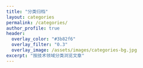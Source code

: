 ```yaml
---
title: "分类归档"
layout: categories
permalink: /categories/
author_profile: true
header:
  overlay_color: "#3b82f6"
  overlay_filter: "0.3"
  overlay_image: /assets/images/categories-bg.jpg
excerpt: "按技术领域分类浏览文章"
---
```


<style>
/* Categories Page Styles */
.archive__item {
  background: white;
  border-radius: 16px;
  padding: 2rem;
  margin-bottom: 2rem;
  box-shadow: 0 4px 20px rgba(0, 0, 0, 0.1);
  transition: all 0.3s ease;
  border: 1px solid rgba(0, 0, 0, 0.05);
}

.archive__item:hover {
  transform: translateY(-5px);
  box-shadow: 0 8px 30px rgba(0, 0, 0, 0.15);
}

.archive__item-title {
  margin-bottom: 1rem !important;
}

.archive__item-title a {
  color: #2d3748 !important;
  text-decoration: none !important;
  font-weight: 700 !important;
  font-size: 1.4rem !important;
}

.archive__item-title a:hover {
  color: #3b82f6 !important;
}

.archive__item-excerpt {
  color: #4a5568;
  line-height: 1.6;
  margin-bottom: 1rem;
}

.page__meta {
  display: flex;
  align-items: center;
  gap: 1rem;
  font-size: 0.9rem;
  color: #718096;
  margin-bottom: 1rem;
}

.page__meta i {
  color: #3b82f6;
}

/* Category badges */
.archive__item-categories {
  display: flex;
  gap: 0.5rem;
  flex-wrap: wrap;
  margin-top: 1rem;
}

.archive__item-categories a {
  background: linear-gradient(135deg, #3b82f6 0%, #8b5cf6 100%);
  color: white;
  padding: 0.25rem 0.75rem;
  border-radius: 15px;
  font-size: 0.8rem;
  font-weight: 500;
  text-decoration: none;
  transition: all 0.3s ease;
}

.archive__item-categories a:hover {
  transform: translateY(-2px);
  box-shadow: 0 4px 15px rgba(59, 130, 246, 0.3);
}
</style> 
